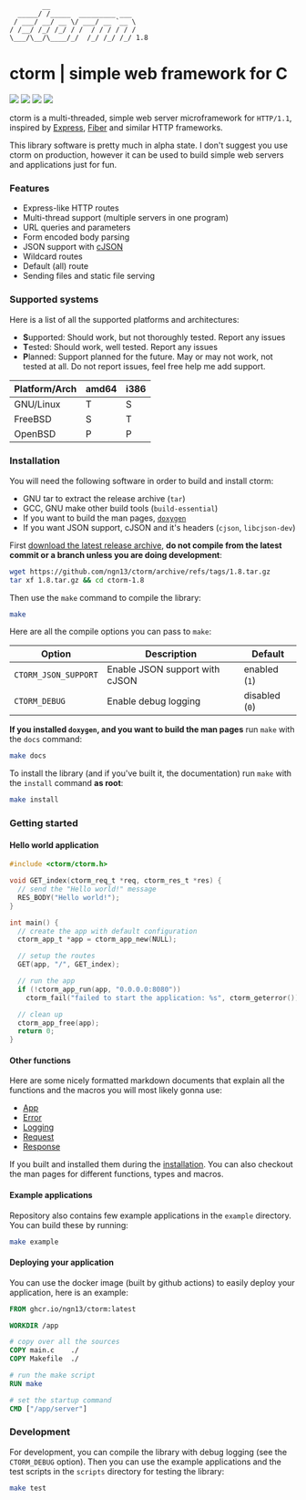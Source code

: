 ```
        __
  _____/ /_____  _________ ___
 / ___/ __/ __ \/ ___/ __ `__ \
/ /__/ /_/ /_/ / /  / / / / / /
\___/\__/\____/_/  /_/ /_/ /_/ 1.8

```

# ctorm | simple web framework for C

![](https://img.shields.io/github/actions/workflow/status/ngn13/ctorm/docker.yml)
![](https://img.shields.io/github/actions/workflow/status/ngn13/ctorm/test.yml?label=tests)
![](https://img.shields.io/github/v/tag/ngn13/ctorm?label=version)
![](https://img.shields.io/github/license/ngn13/ctorm)

ctorm is a multi-threaded, simple web server microframework for `HTTP/1.1`,
inspired by [Express](https://expressjs.com/),
[Fiber](https://github.com/gofiber/fiber) and similar HTTP frameworks.

This library software is pretty much in alpha state. I don't suggest you use
ctorm on production, however it can be used to build simple web servers and
applications just for fun.

### Features

- Express-like HTTP routes
- Multi-thread support (multiple servers in one program)
- URL queries and parameters
- Form encoded body parsing
- JSON support with [cJSON](https://github.com/DaveGamble/cJSON)
- Wildcard routes
- Default (all) route
- Sending files and static file serving

### Supported systems

Here is a list of all the supported platforms and architectures:

- **S**upported: Should work, but not thoroughly tested. Report any issues
- **T**ested: Should work, well tested. Report any issues
- **P**lanned: Support planned for the future. May or may not work, not tested
  at all. Do not report issues, feel free help me add support.

| **Platform/Arch** | **amd64** | **i386** |
| ----------------- | --------- | -------- |
| GNU/Linux         | T         | S        |
| FreeBSD           | S         | T        |
| OpenBSD           | P         | P        |

### Installation

You will need the following software in order to build and install ctorm:

- GNU tar to extract the release archive (`tar`)
- GCC, GNU make other build tools (`build-essential`)
- If you want to build the man pages, [`doxygen`](https://www.doxygen.org/)
- If you want JSON support, cJSON and it's headers (`cjson`, `libcjson-dev`)

First
[download the latest release archive](https://github.com/ngn13/ctorm/tags), **do
not compile from the latest commit or a branch unless you are doing
development**:

```bash
wget https://github.com/ngn13/ctorm/archive/refs/tags/1.8.tar.gz
tar xf 1.8.tar.gz && cd ctorm-1.8
```

Then use the `make` command to compile the library:

```bash
make
```

Here are all the compile options you can pass to `make`:

| Option               | Description                    | Default        |
| -------------------- | ------------------------------ | -------------- |
| `CTORM_JSON_SUPPORT` | Enable JSON support with cJSON | enabled (`1`)  |
| `CTORM_DEBUG`        | Enable debug logging           | disabled (`0`) |

**If you installed `doxygen`, and you want to build the man pages** run `make`
with the `docs` command:

```bash
make docs
```

To install the library (and if you've built it, the documentation) run `make`
with the `install` command **as root**:

```bash
make install
```

### Getting started

#### Hello world application

```c
#include <ctorm/ctorm.h>

void GET_index(ctorm_req_t *req, ctorm_res_t *res) {
  // send the "Hello world!" message
  RES_BODY("Hello world!");
}

int main() {
  // create the app with default configuration
  ctorm_app_t *app = ctorm_app_new(NULL);

  // setup the routes
  GET(app, "/", GET_index);

  // run the app
  if (!ctorm_app_run(app, "0.0.0.0:8080"))
    ctorm_fail("failed to start the application: %s", ctorm_geterror());

  // clean up
  ctorm_app_free(app);
  return 0;
}
```

#### Other functions

Here are some nicely formatted markdown documents that explain all the functions
and the macros you will most likely gonna use:

- [App](docs/app.md)
- [Error](docs/error.md)
- [Logging](docs/log.md)
- [Request](docs/req.md)
- [Response](docs/res.md)

If you built and installed them during the [installation](#installation). You
can also checkout the man pages for different functions, types and macros.

#### Example applications

Repository also contains few example applications in the `example` directory.
You can build these by running:

```bash
make example
```

#### Deploying your application

You can use the docker image (built by github actions) to easily deploy your
application, here is an example:

```Dockerfile
FROM ghcr.io/ngn13/ctorm:latest

WORKDIR /app

# copy over all the sources
COPY main.c    ./
COPY Makefile  ./

# run the make script
RUN make

# set the startup command
CMD ["/app/server"]
```

### Development

For development, you can compile the library with debug logging (see the
`CTORM_DEBUG` option). Then you can use the example applications and the test
scripts in the `scripts` directory for testing the library:

```bash
make test
```
